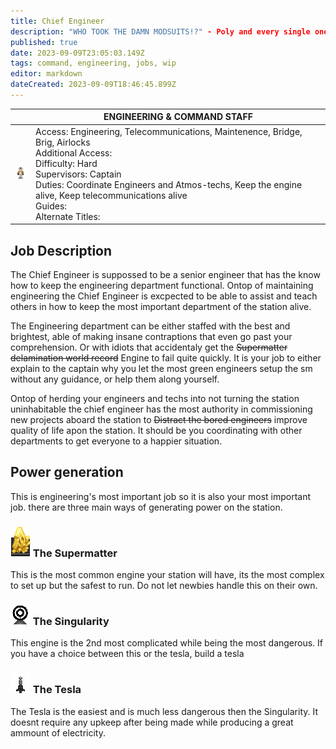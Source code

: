 ```yaml
---
title: Chief Engineer
description: "WHO TOOK THE DAMN MODSUITS!?" - Poly and every single one of his masters
published: true
date: 2023-09-09T23:05:03.149Z
tags: command, engineering, jobs, wip
editor: markdown
dateCreated: 2023-09-09T18:46:45.899Z
---
```




|                             | ENGINEERING & COMMAND STAFF                                                                                   |
|-----------------------------|----------------------------------------------------------------------------------------------|
| ![generic_ce.png](/jobs/engineering/generic_ce.png) | Access: Engineering, Telecommunications, Maintenence, Bridge, Brig, Airlocks<br>Additional Access:<br>Difficulty: Hard<br>Supervisors: Captain<br>Duties: Coordinate Engineers and Atmos-techs, Keep the engine alive, Keep telecommunications alive<br>Guides:<br>Alternate Titles: |

## Job Description 
The Chief Engineer is suppossed to be a senior engineer that has the know how to keep the engineering department functional. Ontop of maintaining engineering the Chief Engineer is excpected to be able to assist and teach others in how to keep the most important department of the station alive.

The Engineering department can be either staffed with the best and brightest, able of making insane contraptions that even go past your comprehension. Or with idiots that accidentaly get the ~~Supermatter delamination world record~~ Engine to fail quite quickly. It is your job to either explain to the captain why you let the most green engineers setup the sm without any guidance, or help them along yourself.

Ontop of herding your engineers and techs into not turning the station uninhabitable the chief engineer has the most authority in commissioning new projects aboard the station to ~~Distract the bored engineers~~ improve quality of life apon the station. It should be you coordinating with other departments to get everyone to a happier situation.




## Power generation
This is engineering's most important job so it is also your most important job. there are three main ways of generating power on the station.
### ![supermatter_shard.png](/jobs/engineering/supermatter_shard.png) The Supermatter
This is the most common engine your station will have, its the most complex to set up but the safest to run. Do not let newbies handle this on their own.
### ![scrungularity.png](/jobs/engineering/scrungularity.png) The Singularity
This engine is the 2nd most complicated while being the most dangerous. If you have a choice between this or the tesla, build a tesla
### ![moth_lamp.gif](/jobs/engineering/moth_lamp.gif) The Tesla
The Tesla is the easiest and is much less dangerous then the Singularity. It doesnt require any upkeep after being made while producing a great ammount of electricity.